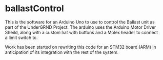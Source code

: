 # ballastControl
This is the software for an Arduino Uno to use to control the Ballast unit as part of the UnderGRND Project.
The arduino uses the Arduino Motor Driver Sheild, along with a custom hat with buttons and a Molex header to connect a limit switch to.

Work has been started on rewriting this code for an STM32 board (ARM) in anticipation of its integration with the rest of the system.
